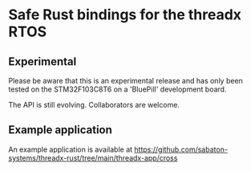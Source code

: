 # Safe Rust bindings for the threadx RTOS

## Experimental

Please be aware that this is an experimental release and has only
been tested on the STM32F103C8T6 on a 'BluePill' development 
board.

The API is still evolving.  Collaborators are welcome.


## Example application

An example application is available at https://github.com/sabaton-systems/threadx-rust/tree/main/threadx-app/cross

